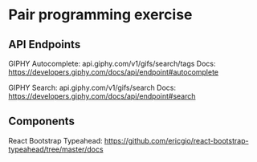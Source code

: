 # Pair programming exercise

## API Endpoints

GIPHY Autocomplete: api.giphy.com/v1/gifs/search/tags
Docs: https://developers.giphy.com/docs/api/endpoint#autocomplete

GIPHY Search: api.giphy.com/v1/gifs/search
Docs: https://developers.giphy.com/docs/api/endpoint#search

## Components

React Bootstrap Typeahead: https://github.com/ericgio/react-bootstrap-typeahead/tree/master/docs
